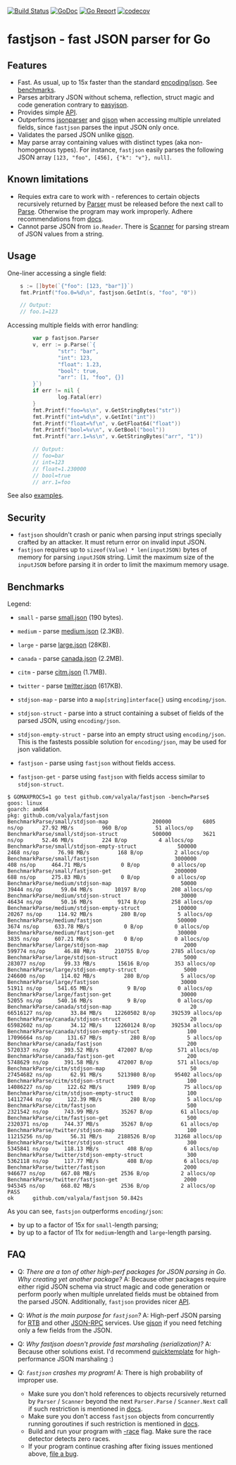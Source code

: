 [![Build Status](https://travis-ci.org/valyala/fastjson.svg)](https://travis-ci.org/valyala/fastjson)
[![GoDoc](https://godoc.org/github.com/valyala/fastjson?status.svg)](http://godoc.org/github.com/valyala/fastjson)
[![Go Report](https://goreportcard.com/badge/github.com/valyala/fastjson)](https://goreportcard.com/report/github.com/valyala/fastjson)
[![codecov](https://codecov.io/gh/valyala/fastjson/branch/master/graph/badge.svg)](https://codecov.io/gh/valyala/fastjson)

# fastjson - fast JSON parser for Go


## Features

  * Fast. As usual, up to 15x faster than the standard [encoding/json](https://golang.org/pkg/encoding/json/).
    See [benchmarks](#benchmarks).
  * Parses arbitrary JSON without schema, reflection, struct magic and code generation
    contrary to [easyjson](https://github.com/mailru/easyjson).
  * Provides simple [API](http://godoc.org/github.com/valyala/fastjson).
  * Outperforms [jsonparser](https://github.com/buger/jsonparser) and [gjson](https://github.com/tidwall/gjson)
    when accessing multiple unrelated fields, since `fastjson` parses the input JSON only once.
  * Validates the parsed JSON unlike [gjson](https://github.com/tidwall/gjson).
  * May parse array containing values with distinct types (aka non-homogenous types).
    For instance, `fastjson` easily parses the following JSON array `[123, "foo", [456], {"k": "v"}, null]`.


## Known limitations

  * Requies extra care to work with - references to certain objects recursively
    returned by [Parser](https://godoc.org/github.com/valyala/fastjson#Parser)
    must be released before the next call to [Parse](https://godoc.org/github.com/valyala/fastjson#Parser.Parse).
    Otherwise the program may work improperly.
    Adhere recommendations from [docs](https://godoc.org/github.com/valyala/fastjson).
  * Cannot parse JSON from `io.Reader`. There is [Scanner](https://godoc.org/github.com/valyala/fastjson#Scanner)
    for parsing stream of JSON values from a string.


## Usage

One-liner accessing a single field:
```go
	s := []byte(`{"foo": [123, "bar"]}`)
	fmt.Printf("foo.0=%d\n", fastjson.GetInt(s, "foo", "0"))

	// Output:
	// foo.1=123
```

Accessing multiple fields with error handling:
```go
        var p fastjson.Parser
        v, err := p.Parse(`{
                "str": "bar",
                "int": 123,
                "float": 1.23,
                "bool": true,
                "arr": [1, "foo", {}]
        }`)
        if err != nil {
                log.Fatal(err)
        }
        fmt.Printf("foo=%s\n", v.GetStringBytes("str"))
        fmt.Printf("int=%d\n", v.GetInt("int"))
        fmt.Printf("float=%f\n", v.GetFloat64("float"))
        fmt.Printf("bool=%v\n", v.GetBool("bool"))
        fmt.Printf("arr.1=%s\n", v.GetStringBytes("arr", "1"))

        // Output:
        // foo=bar
        // int=123
        // float=1.230000
        // bool=true
        // arr.1=foo
```

See also [examples](https://godoc.org/github.com/valyala/fastjson#pkg-examples).


## Security

  * `fastjson` shouldn't crash or panic when parsing input strings specially crafted
    by an attacker. It must return error on invalid input JSON.
  * `fastjson` requires up to `sizeof(Value) * len(inputJSON)` bytes of memory
    for parsing `inputJSON` string. Limit the maximum size of the `inputJSON`
    before parsing it in order to limit the maximum memory usage.


## Benchmarks

Legend:

  * `small` - parse [small.json](testdata/small.json) (190 bytes).
  * `medium` - parse [medium.json](testdata/medium.json) (2.3KB).
  * `large` - parse [large.json](testdata/large.json) (28KB).
  * `canada` - parse [canada.json](testdata/canada.json) (2.2MB).
  * `citm` - parse [citm.json](testdata/citm.json) (1.7MB).
  * `twitter` - parse [twitter.json](testdata/twitter.json) (617KB).

  * `stdjson-map` - parse into a `map[string]interface{}` using `encoding/json`.
  * `stdjson-struct` - parse into a struct containing
    a subset of fields of the parsed JSON, using `encoding/json`.
  * `stdjson-empty-struct` - parse into an empty struct using `encoding/json`.
    This is the fastests possible solution for `encoding/json`, may be used
    for json validation.
  * `fastjson` - parse using `fastjson` without fields access.
  * `fastjson-get` - parse using `fastjson` with fields access similar to `stdjson-struct`.

```
$ GOMAXPROCS=1 go test github.com/valyala/fastjson -bench=Parse$
goos: linux
goarch: amd64
pkg: github.com/valyala/fastjson
BenchmarkParse/small/stdjson-map         	  200000	      6805 ns/op	  27.92 MB/s	     960 B/op	      51 allocs/op
BenchmarkParse/small/stdjson-struct      	  500000	      3621 ns/op	  52.46 MB/s	     224 B/op	       4 allocs/op
BenchmarkParse/small/stdjson-empty-struct         	  500000	      2468 ns/op	  76.98 MB/s	     168 B/op	       2 allocs/op
BenchmarkParse/small/fastjson                     	 3000000	       408 ns/op	 464.71 MB/s	       0 B/op	       0 allocs/op
BenchmarkParse/small/fastjson-get                 	 2000000	       688 ns/op	 275.83 MB/s	       0 B/op	       0 allocs/op
BenchmarkParse/medium/stdjson-map                 	   50000	     39444 ns/op	  59.04 MB/s	   10197 B/op	     208 allocs/op
BenchmarkParse/medium/stdjson-struct              	   30000	     46434 ns/op	  50.16 MB/s	    9174 B/op	     258 allocs/op
BenchmarkParse/medium/stdjson-empty-struct        	  100000	     20267 ns/op	 114.92 MB/s	     280 B/op	       5 allocs/op
BenchmarkParse/medium/fastjson                    	  500000	      3674 ns/op	 633.78 MB/s	       0 B/op	       0 allocs/op
BenchmarkParse/medium/fastjson-get                	  300000	      3835 ns/op	 607.21 MB/s	       0 B/op	       0 allocs/op
BenchmarkParse/large/stdjson-map                  	    2000	    599774 ns/op	  46.88 MB/s	  210755 B/op	    2785 allocs/op
BenchmarkParse/large/stdjson-struct               	    5000	    283077 ns/op	  99.33 MB/s	   15616 B/op	     353 allocs/op
BenchmarkParse/large/stdjson-empty-struct         	    5000	    246600 ns/op	 114.02 MB/s	     280 B/op	       5 allocs/op
BenchmarkParse/large/fastjson                     	   30000	     51911 ns/op	 541.65 MB/s	       9 B/op	       0 allocs/op
BenchmarkParse/large/fastjson-get                 	   30000	     52055 ns/op	 540.16 MB/s	       9 B/op	       0 allocs/op
BenchmarkParse/canada/stdjson-map                 	      20	  66516127 ns/op	  33.84 MB/s	12260502 B/op	  392539 allocs/op
BenchmarkParse/canada/stdjson-struct              	      20	  65982602 ns/op	  34.12 MB/s	12260124 B/op	  392534 allocs/op
BenchmarkParse/canada/stdjson-empty-struct        	     100	  17096664 ns/op	 131.67 MB/s	     280 B/op	       5 allocs/op
BenchmarkParse/canada/fastjson                    	     200	   5720337 ns/op	 393.52 MB/s	  472007 B/op	     571 allocs/op
BenchmarkParse/canada/fastjson-get                	     200	   5748629 ns/op	 391.58 MB/s	  472007 B/op	     571 allocs/op
BenchmarkParse/citm/stdjson-map                   	      50	  27454682 ns/op	  62.91 MB/s	 5213980 B/op	   95402 allocs/op
BenchmarkParse/citm/stdjson-struct                	     100	  14086227 ns/op	 122.62 MB/s	    1989 B/op	      75 allocs/op
BenchmarkParse/citm/stdjson-empty-struct          	     100	  14112744 ns/op	 122.39 MB/s	     280 B/op	       5 allocs/op
BenchmarkParse/citm/fastjson                      	     500	   2321542 ns/op	 743.99 MB/s	   35267 B/op	      61 allocs/op
BenchmarkParse/citm/fastjson-get                  	     500	   2320371 ns/op	 744.37 MB/s	   35267 B/op	      61 allocs/op
BenchmarkParse/twitter/stdjson-map                	     100	  11215256 ns/op	  56.31 MB/s	 2188526 B/op	   31268 allocs/op
BenchmarkParse/twitter/stdjson-struct             	     300	   5345841 ns/op	 118.13 MB/s	     408 B/op	       6 allocs/op
BenchmarkParse/twitter/stdjson-empty-struct       	     300	   5362118 ns/op	 117.77 MB/s	     408 B/op	       6 allocs/op
BenchmarkParse/twitter/fastjson                   	    2000	    946677 ns/op	 667.08 MB/s	    2536 B/op	       2 allocs/op
BenchmarkParse/twitter/fastjson-get               	    2000	    945345 ns/op	 668.02 MB/s	    2536 B/op	       2 allocs/op
PASS
ok  	github.com/valyala/fastjson	50.842s
```

As you can see, `fastsjon` outperforms `encoding/json`:

  * by up to a factor of 15x for `small`-length parsing;
  * by up to a factor of 11x for `medium`-length and `large`-length parsing.


## FAQ

  * Q: _There are a ton of other high-perf packages for JSON parsing in Go. Why creating yet another package?_
    A: Because other packages require either rigid JSON schema via struct magic
       and code generation or perform poorly when multiple unrelated fields
       must be obtained from the parsed JSON.
       Additionally, `fastjson` provides nicer [API](http://godoc.org/github.com/valyala/fastjson).

  * Q: _What is the main purpose for `fastjson`?_
    A: High-perf JSON parsing for [RTB](https://www.iab.com/wp-content/uploads/2015/05/OpenRTB_API_Specification_Version_2_3_1.pdf)
       and other [JSON-RPC](https://en.wikipedia.org/wiki/JSON-RPC) services.
       Use [gjson](https://github.com/tidwall/gjson) if you need fetching only a few fields from the JSON.

  * Q: _Why fastjson doesn't provide fast marshaling (serialization)?_
    A: Because other solutions exist. I'd recommend [quicktemplate](https://github.com/valyala/quicktemplate#use-cases)
       for high-performance JSON marshaling :)

  * Q: _`fastjson` crashes my program!_
    A: There is high probability of improper use.
       * Make sure you don't hold references to objects recursively returned by `Parser` / `Scanner`
         beyond the next `Parser.Parse` / `Scanner.Next` call
         if such restriction is mentioned in [docs](https://github.com/valyala/fastjson/issues/new).
       * Make sure you don't access `fastjson` objects from concurrently running goroutines
         if such restriction is mentioned in [docs](https://github.com/valyala/fastjson/issues/new).
       * Build and run your program with [-race](https://golang.org/doc/articles/race_detector.html) flag.
         Make sure the race detector detects zero races.
       * If your program continue crashing after fixing issues mentioned above, [file a bug](https://github.com/valyala/fastjson/issues/new).
